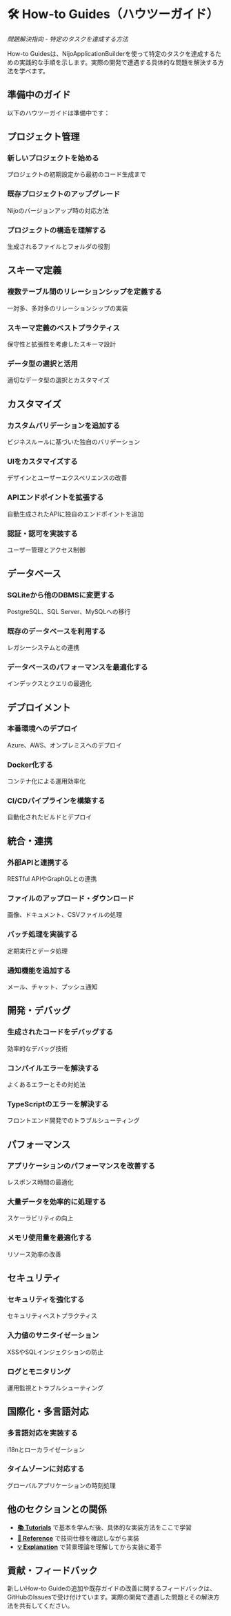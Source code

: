 # 🛠️ How-to Guides（ハウツーガイド）

*問題解決指向 - 特定のタスクを達成する方法*

How-to Guidesは、NijoApplicationBuilderを使って特定のタスクを達成するための実践的な手順を示します。実際の開発で遭遇する具体的な問題を解決する方法を学べます。

## 準備中のガイド

以下のハウツーガイドは準備中です：

## プロジェクト管理

### 新しいプロジェクトを始める
プロジェクトの初期設定から最初のコード生成まで

### 既存プロジェクトのアップグレード
Nijoのバージョンアップ時の対応方法

### プロジェクトの構造を理解する
生成されるファイルとフォルダの役割

## スキーマ定義

### 複数テーブル間のリレーションシップを定義する
一対多、多対多のリレーションシップの実装

### スキーマ定義のベストプラクティス
保守性と拡張性を考慮したスキーマ設計

### データ型の選択と活用
適切なデータ型の選択とカスタマイズ

## カスタマイズ

### カスタムバリデーションを追加する
ビジネスルールに基づいた独自のバリデーション

### UIをカスタマイズする
デザインとユーザーエクスペリエンスの改善

### APIエンドポイントを拡張する
自動生成されたAPIに独自のエンドポイントを追加

### 認証・認可を実装する
ユーザー管理とアクセス制御

## データベース

### SQLiteから他のDBMSに変更する
PostgreSQL、SQL Server、MySQLへの移行

### 既存のデータベースを利用する
レガシーシステムとの連携

### データベースのパフォーマンスを最適化する
インデックスとクエリの最適化

## デプロイメント

### 本番環境へのデプロイ
Azure、AWS、オンプレミスへのデプロイ

### Docker化する
コンテナ化による運用効率化

### CI/CDパイプラインを構築する
自動化されたビルドとデプロイ

## 統合・連携

### 外部APIと連携する
RESTful APIやGraphQLとの連携

### ファイルのアップロード・ダウンロード
画像、ドキュメント、CSVファイルの処理

### バッチ処理を実装する
定期実行とデータ処理

### 通知機能を追加する
メール、チャット、プッシュ通知

## 開発・デバッグ

### 生成されたコードをデバッグする
効率的なデバッグ技術

### コンパイルエラーを解決する
よくあるエラーとその対処法

### TypeScriptのエラーを解決する
フロントエンド開発でのトラブルシューティング

## パフォーマンス

### アプリケーションのパフォーマンスを改善する
レスポンス時間の最適化

### 大量データを効率的に処理する
スケーラビリティの向上

### メモリ使用量を最適化する
リソース効率の改善

## セキュリティ

### セキュリティを強化する
セキュリティベストプラクティス

### 入力値のサニタイゼーション
XSSやSQLインジェクションの防止

### ログとモニタリング
運用監視とトラブルシューティング

## 国際化・多言語対応

### 多言語対応を実装する
i18nとローカライゼーション

### タイムゾーンに対応する
グローバルアプリケーションの時刻処理

## 他のセクションとの関係

- **[📚 Tutorials](../tutorials/)** で基本を学んだ後、具体的な実装方法をここで学習
- **[📖 Reference](../reference/)** で技術仕様を確認しながら実装
- **[💡 Explanation](../explanation/)** で背景理論を理解してから実装に着手

## 貢献・フィードバック

新しいHow-to Guideの追加や既存ガイドの改善に関するフィードバックは、GitHubのIssuesで受け付けています。実際の開発で遭遇した問題とその解決方法を共有してください。

